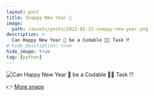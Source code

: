 ```yaml
---
layout: post
title: Snappy New Year 🎇
image:
  path: /assets/posts/2022-01-31-snappy-new-year.png
description: >
  Can Happy New Year 🎇 be a Codable 👨‍💻 Task ⁉️
# hide_description: true
hide_image: true
tag: [python]
---
```


![Can Happy New Year 🎇 be a Codable 👨‍💻 Task ⁉️](/assets/posts/2022-01-31-snappy-new-year.png)

👉 [More snaps](https://snappify.com/view/baace4a3-7968-47ed-8e3b-28a62594d0ce)
